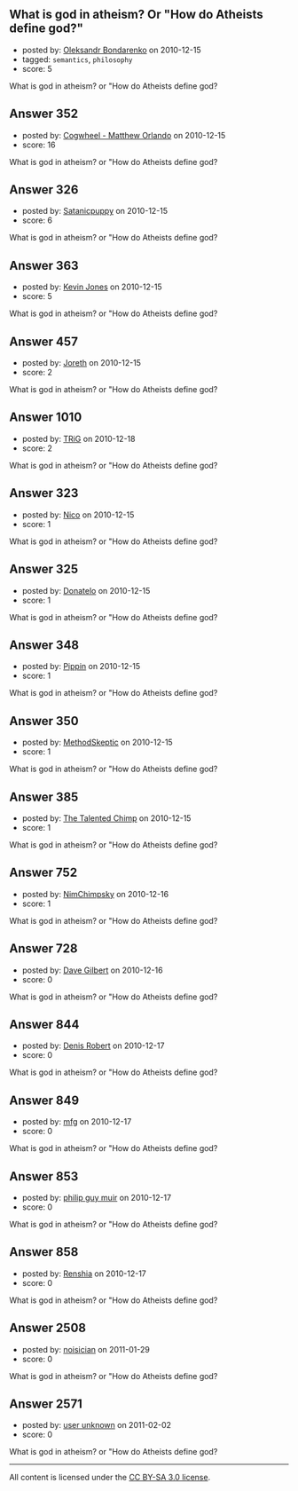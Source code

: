 ## What is god in atheism? Or "How do Atheists define god?"

- posted by: [Oleksandr Bondarenko](https://stackexchange.com/users/-1/91-oleksandr-bondarenko) on 2010-12-15
- tagged: `semantics`, `philosophy`
- score: 5

What is god in atheism? or "How do Atheists define god?


## Answer 352

- posted by: [Cogwheel - Matthew Orlando](https://stackexchange.com/users/-1/204-cogwheel-matthew-orlando) on 2010-12-15
- score: 16

What is god in atheism? or "How do Atheists define god?


## Answer 326

- posted by: [Satanicpuppy](https://stackexchange.com/users/-1/169-satanicpuppy) on 2010-12-15
- score: 6

What is god in atheism? or "How do Atheists define god?


## Answer 363

- posted by: [Kevin Jones](https://stackexchange.com/users/-1/186-kevin-jones) on 2010-12-15
- score: 5

What is god in atheism? or "How do Atheists define god?


## Answer 457

- posted by: [Joreth](https://stackexchange.com/users/-1/114-joreth) on 2010-12-15
- score: 2

What is god in atheism? or "How do Atheists define god?


## Answer 1010

- posted by: [TRiG](https://stackexchange.com/users/-1/263-trig) on 2010-12-18
- score: 2

What is god in atheism? or "How do Atheists define god?


## Answer 323

- posted by: [Nico](https://stackexchange.com/users/-1/59-nico) on 2010-12-15
- score: 1

What is god in atheism? or "How do Atheists define god?


## Answer 325

- posted by: [Donatelo](https://stackexchange.com/users/-1/196-donatelo) on 2010-12-15
- score: 1

What is god in atheism? or "How do Atheists define god?


## Answer 348

- posted by: [Pippin](https://stackexchange.com/users/-1/50-pippin) on 2010-12-15
- score: 1

What is god in atheism? or "How do Atheists define god?


## Answer 350

- posted by: [MethodSkeptic](https://stackexchange.com/users/-1/203-methodskeptic) on 2010-12-15
- score: 1

What is god in atheism? or "How do Atheists define god?


## Answer 385

- posted by: [The Talented Chimp](https://stackexchange.com/users/-1/210-the-talented-chimp) on 2010-12-15
- score: 1

What is god in atheism? or "How do Atheists define god?


## Answer 752

- posted by: [NimChimpsky](https://stackexchange.com/users/-1/147-nimchimpsky) on 2010-12-16
- score: 1

What is god in atheism? or "How do Atheists define god?


## Answer 728

- posted by: [Dave Gilbert](https://stackexchange.com/users/-1/238-dave-gilbert) on 2010-12-16
- score: 0

What is god in atheism? or "How do Atheists define god?


## Answer 844

- posted by: [Denis Robert](https://stackexchange.com/users/-1/122-denis-robert) on 2010-12-17
- score: 0

What is god in atheism? or "How do Atheists define god?


## Answer 849

- posted by: [mfg](https://stackexchange.com/users/-1/135-mfg) on 2010-12-17
- score: 0

What is god in atheism? or "How do Atheists define god?


## Answer 853

- posted by: [philip guy muir](https://stackexchange.com/users/-1/182-philip-guy-muir) on 2010-12-17
- score: 0

What is god in atheism? or "How do Atheists define god?


## Answer 858

- posted by: [Renshia](https://stackexchange.com/users/-1/184-renshia) on 2010-12-17
- score: 0

What is god in atheism? or "How do Atheists define god?


## Answer 2508

- posted by: [noisician](https://stackexchange.com/users/-1/90-noisician) on 2011-01-29
- score: 0

What is god in atheism? or "How do Atheists define god?


## Answer 2571

- posted by: [user unknown](https://stackexchange.com/users/-1/992-user-unknown) on 2011-02-02
- score: 0

What is god in atheism? or "How do Atheists define god?



---

All content is licensed under the [CC BY-SA 3.0 license](https://creativecommons.org/licenses/by-sa/3.0/).
